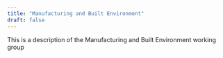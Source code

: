 ```yaml
---
title: "Manufacturing and Built Environment"
draft: false
---
```

This is a description of the Manufacturing and Built Environment working group
